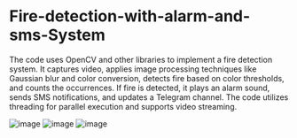 # Fire-detection-with-alarm-and-sms-System
The code uses OpenCV and other libraries to implement a fire detection system. It captures video, applies image processing techniques like Gaussian blur and color conversion, detects fire based on color thresholds, and counts the occurrences. If fire is detected, it plays an alarm sound, sends SMS notifications, and updates a Telegram channel. The code utilizes threading for parallel execution and supports video streaming.

![image](https://github.com/safouat/Fire-detection-with-alarm-and-sms-System/assets/120058233/cd471567-0678-4953-9b37-37674bd704f8)
![image](https://github.com/safouat/Fire-detection-with-alarm-and-sms-System/assets/120058233/7428ab0b-7e17-494a-abdd-a3dfe464f7b7)
![image](https://github.com/safouat/Fire-detection-with-alarm-and-sms-System/assets/120058233/aa7677dd-bc66-4443-99ef-0a9d5f4bef8e)
